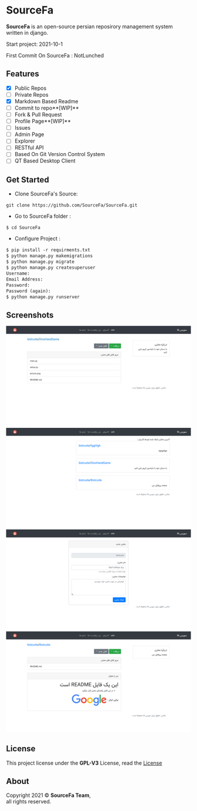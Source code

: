 # SourceFa
**SourceFa** is an open-source persian reposirory management system written in django.

Start project: 2021-10-1

First Commit On SourceFa : NotLunched

## Features
- [x] Public Repos
- [ ] Private Repos
- [x] Markdown Based Readme
- [ ] Commit to repo**[WIP]**
- [ ] Fork & Pull Request
- [ ] Profile Page**[WIP]**
- [ ] Issues
- [ ] Admin Page
- [ ] Explorer
- [ ] RESTful API
- [ ] Based On Git Version Control System
- [ ] QT Based Desktop Client

## Get Started
- Clone SourceFa's Source:
```
git clone https://github.com/SourceFa/SourceFa.git
```
- Go to SourceFa folder :
```
$ cd SourceFa
```
- Configure Project :
```
$ pip install -r requirments.txt
$ python manage.py makemigrations
$ python manage.py migrate
$ python manage.py createsuperuser
Username:
Email Address:
Password:
Password (again):
$ python manage.py runserver
```

## Screenshots
![1](screenshots/1.jpg)
![2](screenshots/2.jpg)
![3](screenshots/3.jpg)
![4](screenshots/4.jpg)

## License
This project license under the **GPL-V3** License, read the [License](LICENSE)

## About
Copyright 2021 &copy; **SourceFa Team**, \
all rights reserved.
